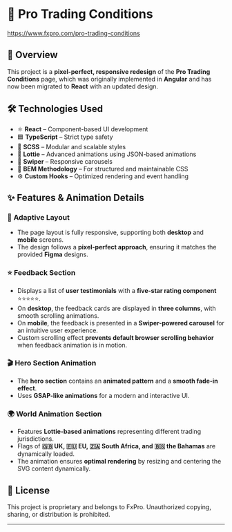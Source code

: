 # 🚀 Pro Trading Conditions

https://www.fxpro.com/pro-trading-conditions

## 📌 Overview
This project is a **pixel-perfect, responsive redesign** of the **Pro Trading Conditions** page, which was originally implemented in **Angular** and has now been migrated to **React** with an updated design.

## 🛠️ Technologies Used
- ⚛️ **React** – Component-based UI development
- 🟦 **TypeScript** – Strict type safety
- 🎨 **SCSS** – Modular and scalable styles
- 🎥 **Lottie** – Advanced animations using JSON-based animations
- 🎠 **Swiper** – Responsive carousels
- 📏 **BEM Methodology** – For structured and maintainable CSS
- ⚙️ **Custom Hooks** – Optimized rendering and event handling

## ✨ Features & Animation Details
### 📱 **Adaptive Layout**
- The page layout is fully responsive, supporting both **desktop** and **mobile** screens.
- The design follows a **pixel-perfect approach**, ensuring it matches the provided **Figma** designs.

### ⭐ **Feedback Section**
- Displays a list of **user testimonials** with a **five-star rating component** ⭐⭐⭐⭐⭐.
- On **desktop**, the feedback cards are displayed in **three columns**, with smooth scrolling animations.
- On **mobile**, the feedback is presented in a **Swiper-powered carousel** for an intuitive user experience.
- Custom scrolling effect **prevents default browser scrolling behavior** when feedback animation is in motion.

### 🎬 **Hero Section Animation**
- The **hero section** contains an **animated pattern** and a **smooth fade-in effect**.
- Uses **GSAP-like animations** for a modern and interactive UI.

### 🌍 **World Animation Section**
- Features **Lottie-based animations** representing different trading jurisdictions.
- Flags of **🇬🇧 UK, 🇪🇺 EU, 🇿🇦 South Africa, and 🇧🇸 the Bahamas** are dynamically loaded.
- The animation ensures **optimal rendering** by resizing and centering the SVG content dynamically.

## 📜 License
This project is proprietary and belongs to FxPro. Unauthorized copying, sharing, or distribution is prohibited.

---

